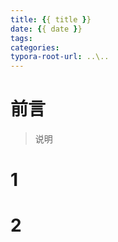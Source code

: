 ```yaml
---
title: {{ title }}
date: {{ date }}
tags:
categories:
typora-root-url: ..\..
---
```



# 前言
> 说明

# 1

# 2



